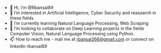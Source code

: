- 👋 Hi, I’m @Rbansal89
- 👀 I’m interested in Artificial Intelligence, Cyber Security and reasearch in these fields.
- 🌱 I’m currently learning Natural Language Processing, Web Scraping
- 💞️ I’m looking to collaborate on Deep Learning projects in the fields Computer Vision, Natural Language Processing using Python.
- 📫 How to reach me - mail me at rbansal266@gmail.com or connect on linkedin rbansal89

<!---
Rbansal89/Rbansal89 is a ✨ special ✨ repository because its `README.md` (this file) appears on your GitHub profile.
You can click the Preview link to take a look at your changes.
--->

